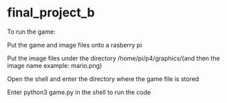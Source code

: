 # final_project_b
To run the game: 

Put the game and image files onto a rasberry pi

Put the image files under the directory /home/pi/p4/graphics/(and then the image name example: mario.png)

Open the shell and enter the directory where the game file is stored 

Enter python3 game.py in the shell to run the code
